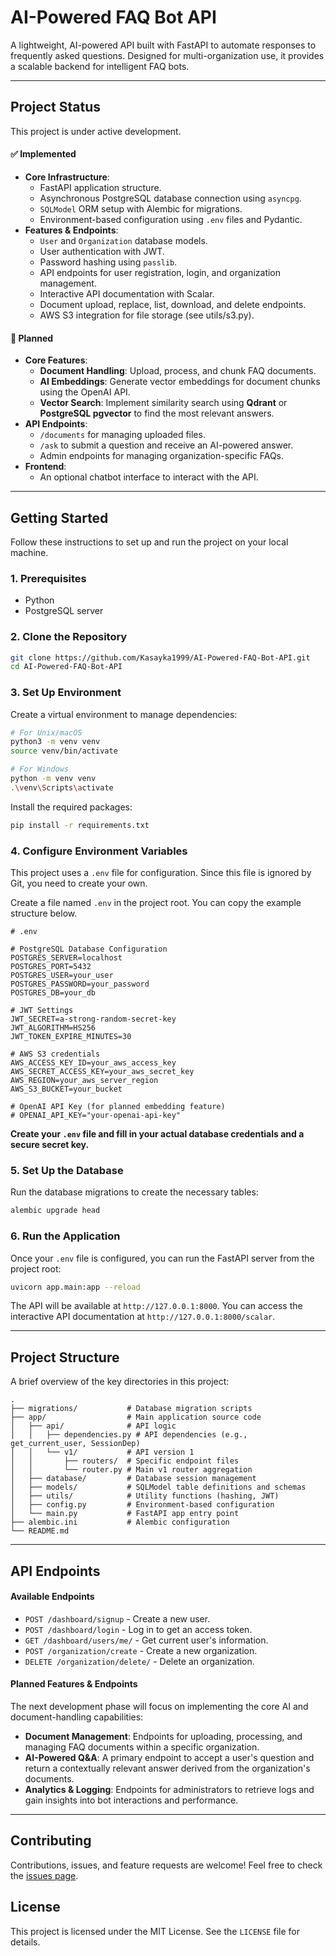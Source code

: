 # AI-Powered FAQ Bot API

A lightweight, AI-powered API built with FastAPI to automate responses to frequently asked questions. Designed for multi-organization use, it provides a scalable backend for intelligent FAQ bots.

---

## Project Status

This project is under active development.

#### ✅ Implemented

- **Core Infrastructure**:
  - FastAPI application structure.
  - Asynchronous PostgreSQL database connection using `asyncpg`.
  - `SQLModel` ORM setup with Alembic for migrations.
  - Environment-based configuration using `.env` files and Pydantic.
- **Features & Endpoints**:
  - `User` and `Organization` database models.
  - User authentication with JWT.
  - Password hashing using `passlib`.
  - API endpoints for user registration, login, and organization management.
  - Interactive API documentation with Scalar.
  - Document upload, replace, list, download, and delete endpoints.
  - AWS S3 integration for file storage (see utils/s3.py).

#### 🚧 Planned

- **Core Features**:
  - **Document Handling**: Upload, process, and chunk FAQ documents.
  - **AI Embeddings**: Generate vector embeddings for document chunks using the OpenAI API.
  - **Vector Search**: Implement similarity search using **Qdrant** or **PostgreSQL pgvector** to find the most relevant answers.
- **API Endpoints**:
  - `/documents` for managing uploaded files.
  - `/ask` to submit a question and receive an AI-powered answer.
  - Admin endpoints for managing organization-specific FAQs.
- **Frontend**:
  - An optional chatbot interface to interact with the API.

---

## Getting Started

Follow these instructions to set up and run the project on your local machine.

### 1. Prerequisites

- Python
- PostgreSQL server

### 2. Clone the Repository

```bash
git clone https://github.com/Kasayka1999/AI-Powered-FAQ-Bot-API.git
cd AI-Powered-FAQ-Bot-API
```

### 3. Set Up Environment

Create a virtual environment to manage dependencies:

```bash
# For Unix/macOS
python3 -m venv venv
source venv/bin/activate

# For Windows
python -m venv venv
.\venv\Scripts\activate
```

Install the required packages:

```bash
pip install -r requirements.txt
```

### 4. Configure Environment Variables

This project uses a `.env` file for configuration. Since this file is ignored by Git, you need to create your own.

Create a file named `.env` in the project root. You can copy the example structure below.

```dotenv
# .env

# PostgreSQL Database Configuration
POSTGRES_SERVER=localhost
POSTGRES_PORT=5432
POSTGRES_USER=your_user
POSTGRES_PASSWORD=your_password
POSTGRES_DB=your_db

# JWT Settings
JWT_SECRET=a-strong-random-secret-key
JWT_ALGORITHM=HS256
JWT_TOKEN_EXPIRE_MINUTES=30

# AWS S3 credentials
AWS_ACCESS_KEY_ID=your_aws_access_key
AWS_SECRET_ACCESS_KEY=your_aws_secret_key
AWS_REGION=your_aws_server_region
AWS_S3_BUCKET=your_bucket

# OpenAI API Key (for planned embedding feature)
# OPENAI_API_KEY="your-openai-api-key"
```

**Create your `.env` file and fill in your actual database credentials and a secure secret key.**

### 5. Set Up the Database

Run the database migrations to create the necessary tables:

```bash
alembic upgrade head
```

### 6. Run the Application

Once your `.env` file is configured, you can run the FastAPI server from the project root:

```bash
uvicorn app.main:app --reload
```

The API will be available at `http://127.0.0.1:8000`. You can access the interactive API documentation at `http://127.0.0.1:8000/scalar`.

---

## Project Structure

A brief overview of the key directories in this project:

```
.
├── migrations/           # Database migration scripts
├── app/                  # Main application source code
│   ├── api/              # API logic
│   │   ├── dependencies.py # API dependencies (e.g., get_current_user, SessionDep)
│   │   └── v1/           # API version 1
│   │       ├── routers/  # Specific endpoint files
│   │       └── router.py # Main v1 router aggregation
│   ├── database/         # Database session management
│   ├── models/           # SQLModel table definitions and schemas
│   ├── utils/            # Utility functions (hashing, JWT)
│   ├── config.py         # Environment-based configuration
│   └── main.py           # FastAPI app entry point
├── alembic.ini           # Alembic configuration
└── README.md
```

---

## API Endpoints

#### Available Endpoints

- `POST /dashboard/signup` - Create a new user.
- `POST /dashboard/login` - Log in to get an access token.
- `GET /dashboard/users/me/` - Get current user's information.
- `POST /organization/create` - Create a new organization.
- `DELETE /organization/delete/` - Delete an organization.

#### Planned Features & Endpoints

The next development phase will focus on implementing the core AI and document-handling capabilities:

- **Document Management**: Endpoints for uploading, processing, and managing FAQ documents within a specific organization.
- **AI-Powered Q&A**: A primary endpoint to accept a user's question and return a contextually relevant answer derived from the organization's documents.
- **Analytics & Logging**: Endpoints for administrators to retrieve logs and gain insights into bot interactions and performance.

---

## Contributing

Contributions, issues, and feature requests are welcome! Feel free to check the [issues page](https://github.com/Kasayka1999/AI-Powered-FAQ-Bot-API/issues).

## License

This project is licensed under the MIT License. See the `LICENSE` file for details.
